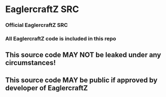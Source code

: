 # EaglercraftZ SRC
### Official EaglercraftZ SRC
### All EaglercraftZ code is included in this repo

## This source code MAY NOT be leaked under any circumstances!
## This source code MAY be public if approved by developer of EaglercraftZ